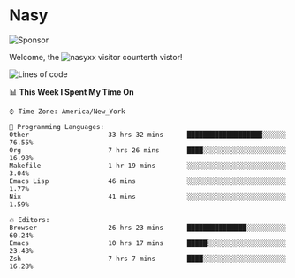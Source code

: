 # Nasy

<!--
<p align="center">
<img height="200" src="https://github-readme-stats.vercel.app/api?username=nasyxx&count_private=true&show_icons=true&theme=dracula&include_all_commits=true"/>
<img height="200" src="https://github-readme-stats.vercel.app/api/top-langs/?username=nasyxx&theme=dracula&hide=html,jupyter+notebook&count_private=true&show_icons=true"/>
</p>

  
----------------
-->

![Sponsor](https://img.shields.io/static/v1.svg?label=Sponsor&message=%E2%9D%A4&logo=GitHub&style=flat&color=pink)
 
Welcome, the ![nasyxx visitor counter](https://count.getloli.com/get/@nasyxx?theme=rule34)th vistor!
 
<!--START_SECTION:waka-->
![Lines of code](https://img.shields.io/badge/From%20Hello%20World%20I%27ve%20Written-5.4%20million%20lines%20of%20code-blue)

📊 **This Week I Spent My Time On** 

```text
⌚︎ Time Zone: America/New_York

💬 Programming Languages: 
Other                    33 hrs 32 mins      ███████████████████░░░░░░   76.55% 
Org                      7 hrs 26 mins       ████░░░░░░░░░░░░░░░░░░░░░   16.98% 
Makefile                 1 hr 19 mins        ░░░░░░░░░░░░░░░░░░░░░░░░░   3.04% 
Emacs Lisp               46 mins             ░░░░░░░░░░░░░░░░░░░░░░░░░   1.77% 
Nix                      41 mins             ░░░░░░░░░░░░░░░░░░░░░░░░░   1.59%

🔥 Editors: 
Browser                  26 hrs 23 mins      ███████████████░░░░░░░░░░   60.24% 
Emacs                    10 hrs 17 mins      █████░░░░░░░░░░░░░░░░░░░░   23.48% 
Zsh                      7 hrs 7 mins        ████░░░░░░░░░░░░░░░░░░░░░   16.28%

```


<!--END_SECTION:waka-->

<!-- ![visitors](https://visitor-badge.laobi.icu/badge?page_id=nasyxx.nasyxx) -->
